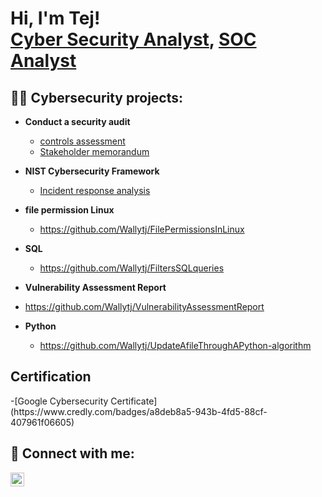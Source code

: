<h1>Hi, I'm Tej! <br/><a href="https://github.com/TjcyberSecShowcase">Cyber Security Analyst</a>, <a href="https://www.linkedin.com/in/joshmadakor/">SOC Analyst</a>

  <h2>👨‍💻 Cybersecurity projects:</h2>
  
- <b>Conduct a security audit</b>
  - [controls assessment](https://github.com/Wallytj/Conduct-a-security-audit/blame/main/security%20audit%20.docx)
  - [Stakeholder memorandum](https://github.com/Wallytj/securityaudit)
- <b>NIST Cybersecurity Framework</b>
  - [Incident response analysis](https://github.com/Wallytj/IncidentResposeAnalysis) 
- <b>file permission Linux </b>
  - https://github.com/Wallytj/FilePermissionsInLinux
- <b>SQL</b>
  - https://github.com/Wallytj/FiltersSQLqueries
- <b> Vulnerability Assessment Report</b>
 - https://github.com/Wallytj/VulnerabilityAssessmentReport

- <b>Python</b>
  - https://github.com/Wallytj/UpdateAfileThroughAPython-algorithm
<h2> Certification</h2>
-[Google Cybersecurity Certificate] (https://www.credly.com/badges/a8deb8a5-943b-4fd5-88cf-407961f06605)

<h2> 🤳 Connect with me:</h2>


[<img align="left" alt="TejDHAMI | LinkedIn" width="22px" src="https://cdn.jsdelivr.net/npm/simple-icons@v3/icons/linkedin.svg" />][linkedin]



[linkedin]: https://www.linkedin.com/in/tej-dhami-224a5a1b2/
<!--
**joshmadakor1/joshmadakor1** is a ✨ _special_ ✨ repository because its `README.md` (this file) appears on your GitHub profile.

Here are some ideas to get you started:

- 🔭 I’m currently working on ...
- 🌱 I’m currently learning ...
- 👯 I’m looking to collaborate on ...
- 🤔 I’m looking for help with ...
- 💬 Ask me about ...
- 📫 How to reach me: ...
- 😄 Pronouns: ...
- ⚡ Fun fact: ...
-->
